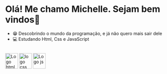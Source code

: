# Olá! Me chamo Michelle. Sejam bem vindos🌈

- 😁 Descobrindo o mundo da programação, e já não quero mais sair dele
- 💻 Estudando Html, Css e JavaScript
<div style="display: inline_block"><br>
  <img align = "center" alt = "Logo html5" height = "50" width="40" src="https://cdn.jsdelivr.net/gh/devicons/devicon/icons/html5/html5-original-wordmark.svg"/>
  <img align = "center" alt = "logo css"   height = "50" width="40" src="https://cdn.jsdelivr.net/gh/devicons/devicon/icons/css3/css3-original-wordmark.svg"/>
  <img align = "center" alt = "Logo js"    height = "50" width="40" src="https://cdn.jsdelivr.net/gh/devicons/devicon/icons/javascript/javascript-original.svg"/>
 </div>
                                                                                               

     
                                                                                                      
